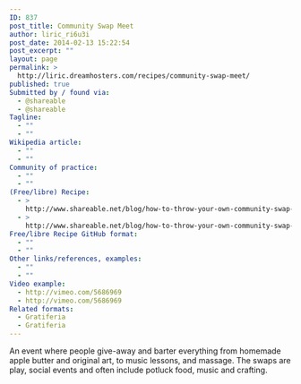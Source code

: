 ```yaml
---
ID: 837
post_title: Community Swap Meet
author: liric_ri6u3i
post_date: 2014-02-13 15:22:54
post_excerpt: ""
layout: page
permalink: >
  http://liric.dreamhosters.com/recipes/community-swap-meet/
published: true
Submitted by / found via:
  - @shareable
  - @shareable
Tagline:
  - ""
  - ""
Wikipedia article:
  - ""
  - ""
Community of practice:
  - ""
  - ""
(Free/libre) Recipe:
  - >
    http://www.shareable.net/blog/how-to-throw-your-own-community-swap-meet
  - >
    http://www.shareable.net/blog/how-to-throw-your-own-community-swap-meet
Free/libre Recipe GitHub format:
  - ""
  - ""
Other links/references, examples:
  - ""
  - ""
Video example:
  - http://vimeo.com/5686969
  - http://vimeo.com/5686969
Related formats:
  - Gratiferia
  - Gratiferia
---
```

An event where people give-away and barter everything from homemade apple butter and original art, to music lessons, and massage. The swaps are play, social events and often include potluck food, music and crafting.